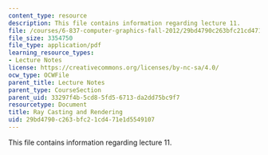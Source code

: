 ```yaml
---
content_type: resource
description: This file contains information regarding lecture 11.
file: /courses/6-837-computer-graphics-fall-2012/29bd4790c263bfc21cd471e1d5549107_MIT6_837F12_Lec11.pdf
file_size: 3354750
file_type: application/pdf
learning_resource_types:
- Lecture Notes
license: https://creativecommons.org/licenses/by-nc-sa/4.0/
ocw_type: OCWFile
parent_title: Lecture Notes
parent_type: CourseSection
parent_uid: 33297f4b-5cd8-5fd5-6713-da2dd75bc9f7
resourcetype: Document
title: Ray Casting and Rendering
uid: 29bd4790-c263-bfc2-1cd4-71e1d5549107
---
```

This file contains information regarding lecture 11.